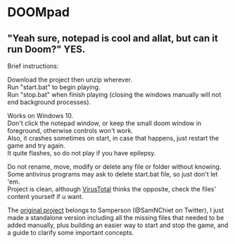 # DOOMpad
"Yeah sure, notepad is cool and allat, but can it run Doom?" YES.
---
Brief instructions:  <br>

Download the project then unzip wherever.  <br>
Run "start.bat" to begin playing.  <br>
Run "stop.bat" when finish playing (closing the windows manually will not end background processes).  <br>

Works on Windows 10.  <br>
Don't click the notepad window, or keep the small doom window in foreground, otherwise controls won't work.  <br>
Also, it crashes sometimes on start, in case that happens, just restart the game and try again.  <br>
It quite flashes, so do not play if you have epilepsy.  <br>

Do not rename, move, modify or delete any file or folder without knowing.  <br>
Some antivirus programs may ask to delete start.bat file, so just don't let 'em.  <br>
Project is clean, although [VirusTotal](https://www.virustotal.com/gui/file/78e0450d61a53224e32f3bab01a7a55bed66f20f24ea1b1c1c2ec5f783141d63/detection) thinks the opposite, check the files' content yourself if u want.  <br>

The [original project](https://twitter.com/SamNChiet/status/1579906881887211520) belongs to Samperson (@SamNChiet on Twitter), I just made a standalone version including all the missing files that needed to be added manually, plus building an easier way to start and stop the game, and a guide to clarify some important concepts.  <br>
